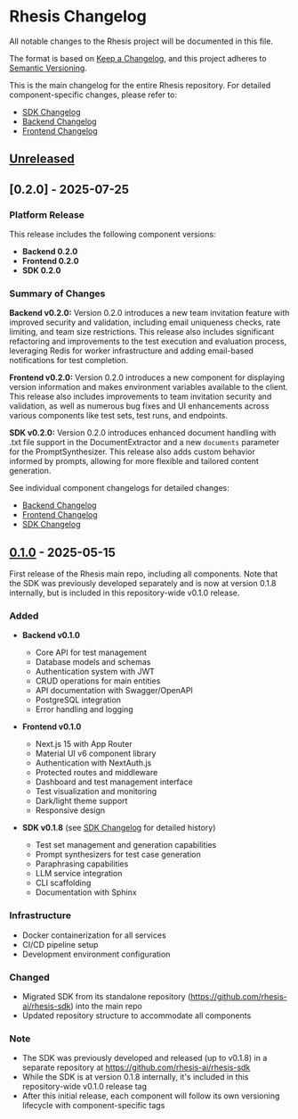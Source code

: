 # Rhesis Changelog

All notable changes to the Rhesis project will be documented in this file.

The format is based on [Keep a Changelog](https://keepachangelog.com/en/1.0.0/),
and this project adheres to [Semantic Versioning](https://semver.org/spec/v2.0.0.html).

This is the main changelog for the entire Rhesis repository. For detailed component-specific changes, please refer to:
- [SDK Changelog](sdk/CHANGELOG.md)
- [Backend Changelog](apps/backend/CHANGELOG.md)
- [Frontend Changelog](apps/frontend/CHANGELOG.md)

## [Unreleased]

## [0.2.0] - 2025-07-25

### Platform Release

This release includes the following component versions:
- **Backend 0.2.0**
- **Frontend 0.2.0**
- **SDK 0.2.0**

### Summary of Changes

**Backend v0.2.0:**
Version 0.2.0 introduces a new team invitation feature with improved security and validation, including email uniqueness checks, rate limiting, and team size restrictions. This release also includes significant refactoring and improvements to the test execution and evaluation process, leveraging Redis for worker infrastructure and adding email-based notifications for test completion.

**Frontend v0.2.0:**
Version 0.2.0 introduces a new component for displaying version information and makes environment variables available to the client. This release also includes improvements to team invitation security and validation, as well as numerous bug fixes and UI enhancements across various components like test sets, test runs, and endpoints.

**SDK v0.2.0:**
Version 0.2.0 introduces enhanced document handling with .txt file support in the DocumentExtractor and a new `documents` parameter for the PromptSynthesizer. This release also adds custom behavior informed by prompts, allowing for more flexible and tailored content generation.

See individual component changelogs for detailed changes:
- [Backend Changelog](apps/backend/CHANGELOG.md)
- [Frontend Changelog](apps/frontend/CHANGELOG.md)
- [SDK Changelog](sdk/CHANGELOG.md)



## [0.1.0] - 2025-05-15

First release of the Rhesis main repo, including all components. Note that the SDK was previously developed separately and is now at version 0.1.8 internally, but is included in this repository-wide v0.1.0 release.

### Added
- **Backend v0.1.0**
  - Core API for test management
  - Database models and schemas
  - Authentication system with JWT
  - CRUD operations for main entities
  - API documentation with Swagger/OpenAPI
  - PostgreSQL integration
  - Error handling and logging

- **Frontend v0.1.0**
  - Next.js 15 with App Router
  - Material UI v6 component library
  - Authentication with NextAuth.js
  - Protected routes and middleware
  - Dashboard and test management interface
  - Test visualization and monitoring
  - Dark/light theme support
  - Responsive design

- **SDK v0.1.8** (see [SDK Changelog](sdk/CHANGELOG.md) for detailed history)
  - Test set management and generation capabilities
  - Prompt synthesizers for test case generation
  - Paraphrasing capabilities
  - LLM service integration
  - CLI scaffolding
  - Documentation with Sphinx

### Infrastructure
- Docker containerization for all services
- CI/CD pipeline setup
- Development environment configuration

### Changed
- Migrated SDK from its standalone repository (https://github.com/rhesis-ai/rhesis-sdk) into the main repo
- Updated repository structure to accommodate all components

### Note
- The SDK was previously developed and released (up to v0.1.8) in a separate repository at https://github.com/rhesis-ai/rhesis-sdk
- While the SDK is at version 0.1.8 internally, it's included in this repository-wide v0.1.0 release tag
- After this initial release, each component will follow its own versioning lifecycle with component-specific tags

[Unreleased]: https://github.com/rhesis-ai/rhesis/compare/v0.1.0...HEAD
[0.1.0]: https://github.com/rhesis-ai/rhesis/releases/tag/v0.1.0
